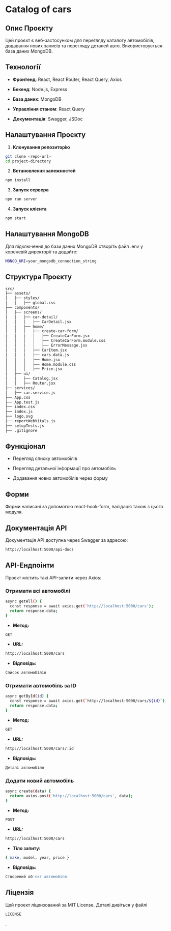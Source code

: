 # Catalog of cars

## Опис Проєкту

Цей проєкт є веб-застосунком для перегляду каталогу автомобілів, додавання нових записів та перегляду деталей авто. Використовується база даних MongoDB.

## Технології

- **Фронтенд**: React, React Router, React Query, Axios

- **Бекенд**: Node.js, Express

- **База даних**: MongoDB

- **Управління станом**: React Query

- **Документація**: Swagger, JSDoc

##  Налаштування Проєкту

1. **Клонування репозиторію**

```bash
git clone <repo-url>
cd project-directory
```

2. **Встановлення залежностей**

```bash
npm install
```

3. **Запуск сервера**

```bash
npm run server
```

4. **Запуск клієнта**

```bash
npm start
```

## Налаштування MongoDB

Для підключення до бази даних MongoDB створіть файл .env у кореневій директорії та додайте:

```bash
MONGO_URI=your_mongodb_connection_string
```

## Структура Проєкту

```bash
src/
├── assets/
│   ├── styles/
│   │   ├── global.css
├── components/
│   ├── screens/
│   │   ├── car-detail/
│   │   │   ├── CarDetail.jsx
│   │   ├── home/
│   │   │   ├── create-car-form/
│   │   │   │   ├── CreateCarForm.jsx
│   │   │   │   ├── CreateCarForm.module.css
│   │   │   │   ├── ErrorMessage.jsx
│   │   │   ├── CarItem.jsx
│   │   │   ├── cars.data.js
│   │   │   ├── Home.jsx
│   │   │   ├── Home.module.css
│   │   │   ├── Price.jsx
│   ├── ui/
│   │   ├── Catalog.jsx
│   │   ├── Router.jsx
├── services/
│   ├── car.service.js
├── App.css
├── App.test.js
├── index.css
├── index.js
├── logo.svg
├── reportWebVitals.js
├── setupTests.js
├── .gitignore
```

## Функціонал

- Перегляд списку автомобілів

- Перегляд детальної інформації про автомобіль

- Додавання нових автомобілів через форму

## Форми

Форми написані за допомогою react-hook-form, валідація також з цього модуля.

## Документація API

Документація API доступна через Swagger за адресою:

```bash
http://localhost:5000/api-docs
```

## API-Ендпоінти

Проєкт містить такі API-запити через Axios:

### Отримати всі автомобілі

```bash
async getAll() {
  const response = await axios.get('http://localhost:5000/cars');
  return response.data;
}
```

- **Метод:** 
```bash 
GET
```

- **URL:** 
```bash 
http://localhost:5000/cars
```

- **Відповідь:** 
```bash
Список автомобілів
```

### Отримати автомобіль за ID

```bash
async getById(id) {
  const response = await axios.get(`http://localhost:5000/cars/${id}`);
  return response.data;
}
```

- **Метод:** 
```bash
GET
```

- **URL:** 
```bash
http://localhost:5000/cars/:id
```

- **Відповідь:** 
```bash
Деталі автомобіля
```

### Додати новий автомобіль

```bash
async create(data) {
  return axios.post('http://localhost:5000/cars', data);
}
```

- **Метод:** 
```bash
POST
```

- **URL:** 
```bash
http://localhost:5000/cars
```

- **Тіло запиту:** 
```bash
{ make, model, year, price }
```

- **Відповідь:** 
```bash
Створений об'єкт автомобіля
```

## Ліцензія

Цей проєкт ліцензований за MIT License. Деталі дивіться у файлі 
```bash
LICENSE
```
.